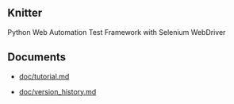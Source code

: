 Knitter
--------------------------------------------

Python Web Automation Test Framework with Selenium WebDriver



Documents
--------------------------------------------

+ [doc/tutorial.md](https://github.com/hww712/Knitter/blob/master/doc/tutorial.md)

+ [doc/version_history.md](https://github.com/hww712/Knitter/blob/master/doc/version_history.md)














